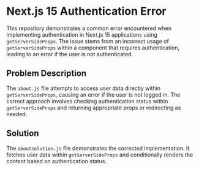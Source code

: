 # Next.js 15 Authentication Error

This repository demonstrates a common error encountered when implementing authentication in Next.js 15 applications using `getServerSideProps`. The issue stems from an incorrect usage of `getServerSideProps` within a component that requires authentication, leading to an error if the user is not authenticated.

## Problem Description

The `about.js` file attempts to access user data directly within `getServerSideProps`, causing an error if the user is not logged in. The correct approach involves checking authentication status within `getServerSideProps` and returning appropriate props or redirecting as needed.

## Solution

The `aboutSolution.js` file demonstrates the corrected implementation. It fetches user data within `getServerSideProps` and conditionally renders the content based on authentication status.